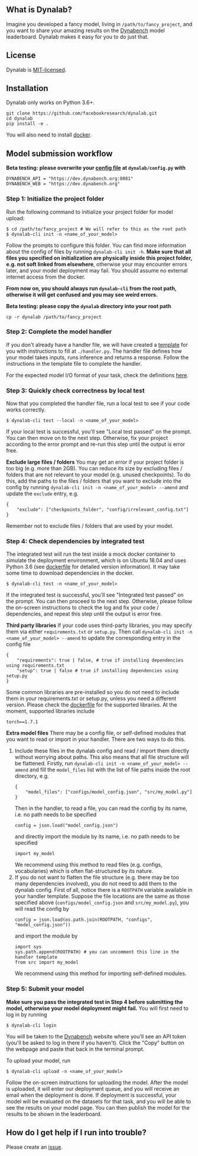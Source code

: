 ## What is Dynalab?
Imagine you developed a fancy model, living in `/path/to/fancy_project`, and you want to share your amazing results on the [Dynabench](https://www.dynabench.org) model leaderboard. Dynalab makes it easy for you to do just that.

## License
Dynalab is [MIT-licensed](LICENSE).
## Installation
Dynalab only works on Python 3.6+.

```
git clone https://github.com/facebookresearch/dynalab.git
cd dynalab
pip install -e .
```

You will also need to install [docker](https://docs.docker.com/get-docker/).

## Model submission workflow

**Beta testing: please overwrite your [config file](dynalab/config.py) at `dynalab/config.py` with**
```
DYNABENCH_API = "https://dev.dynabench.org:8081"
DYNABENCH_WEB = "https://dev.dynabench.org"
```

### Step 1: Initialize the project folder
Run the following command to initialize your project folder for model upload:
```
$ cd /path/to/fancy_project # We will refer to this as the root path
$ dynalab-cli init -n <name_of_your_model>
```
Follow the prompts to configure this folder. You can find more information about the config of files by running `dynalab-cli init -h`. **Make sure that all files you specified on initialization are physically inside this project folder, e.g. not soft linked from elsewhere**, otherwise your may encounter errors later, and your model deployment may fail. You should assume no external internet access from the docker.

**From now on, you should always run `dynalab-cli` from the root path, otherwise it will get confused and you may see weird errors.**

**Beta testing: please copy the `dynalab` directory into your root path**
```
cp -r dynalab /path/to/fancy_project
```

### Step 2: Complete the model handler
If you don't already have a handler file, we will have created a [template](https://github.com/facebookresearch/dynalab/blob/master/dynalab/handler/handler.py.template) for you with instructions to fill at `./handler.py`. The handler file defines how your model takes inputs, runs inference and returns a response. Follow the instructions in the template file to complete the handler.

For the expected model I/O format of your task, check the definitions [here](dynalab/tasks/README.md).

### Step 3: Quickly check correctness by local test
Now that you completed the handler file, run a local test to see if your code works correctly.
```
$ dynalab-cli test --local -n <name_of_your_model>
```
If your local test is successful, you'll see "Local test passed" on the prompt. You can then move on to the next step. Otherwise, fix your project according to the error prompt and re-run this step until the output is error free.

**Exclude large files / folders**
You may get an error if your project folder is too big (e.g. more than 2GB). You can reduce its size by excluding files / folders that are not relevant to your model (e.g. unused checkpoints). To do this, add the paths to the files / folders that you want to exclude into the config by running `dynalab-cli init -n <name_of_your_model> --amend` and update the `exclude` entry, e.g.
```
{
    "exclude": ["checkpoints_folder", "config/irrelevant_config.txt"]
}
```
Remember not to exclude files / folders that are used by your model.

### Step 4: Check dependencies by integrated test
The integrated test will run the test inside a mock docker container to simulate the deployment environment, which is on Ubuntu 18.04 and uses Python 3.6 (see [dockerfile](dynalab/dockerfiles/prod/Dockerfile) for detailed version information). It may take some time to download dependencies in the docker.
```
$ dynalab-cli test -n <name_of_your_model>
```
If the integrated test is successful, you'll see "Integrated test passed" on the prompt. You can then proceed to the next step. Otherwise, please follow the on-screen instructions to check the log and fix your code / dependencies, and repeat this step until the output is error free.

**Third party libraries**
If your code uses third-party libraries, you may specify them via either `requirements.txt` or `setup.py`. Then call `dynalab-cli init -n <name_of_your_model> --amend` to update the corresponding entry in the config file
  ```
  {
      "requirements": true | false, # true if installing dependencies using requirements.txt
      "setup": true | false # true if installing dependencies using setup.py
  }
  ```
  Some common libraries are pre-installed so you do not need to include them in your requirements.txt or setup.py, unless you need a different version. Please check the [dockerfile](dynalab/dockerfiles/prod/Dockerfile) for the supported libraries. At the moment, supported libraries include
```
torch==1.7.1
```

**Extra model files**
There may be a config file, or self-defined modules that you want to read or import in your handler. There are two ways to do this.
1. Include these files in the dynalab config and read / import them directly without worrying about paths. This also means that all file structure will be flattened. Firstly, run `dynalab-cli init -n <name_of_your_model> --amend` and fill the `model_files` list with the list of file paths inside the root directory, e.g.
   ```
   {
       "model_files": ["configs/model_config.json", "src/my_model.py"]
   }
   ```
   Then in the handler, to read a file, you can read the config by its name, i.e. no path needs to be specified
   ```
   config = json.load("model_config.json")
   ```
   and directly import the module by its name, i.e. no path needs to be specified
   ```
   import my_model
   ```
   We recommend using this method to read files (e.g. configs, vocabularies) which is often flat-structured by its nature.
2. If you do not want to flatten the file structure (e.g. there may be too many dependencies involved), you do not need to add them to the dynalab config. First of all, notice there is a `ROOTPATH` variable available in your handler template. Suppose the file locations are the same as those specified above (`configs/model_config.json` and `src/my_model.py`), you will read the config by
   ```
   config = json.load(os.path.join(ROOTPATH, "configs", "model_config.json"))
   ```
   and import the module by
   ```
   import sys
   sys.path.append(ROOTPATH) # you can uncomment this line in the handler template
   from src import my_model
   ```
   We recommend using this method for importing self-defined modules.

### Step 5: Submit your model
**Make sure you pass the integrated test in Step 4 before submitting the model, otherwise your model deployment might fail.**
You will first need to log in by running
```
$ dynalab-cli login
```
You will be taken to the [Dynabench](https://www.dynabench.org) website where you'll see an API token (you'll be asked to log in there if you haven't). Click the "Copy" button on the webpage and paste that back in the terminal prompt.

To upload your model, run
```
$ dynalab-cli upload -n <name_of_your_model>
```
Follow the on-screen instructions for uploading the model. After the model is uploaded, it will enter our deployment queue, and you will receive an email when the deployment is done. If deployment is successful, your model will be evaluated on the datasets for that task, and you will be able to see the results on your model page. You can then publish the model for the results to be shown in the leaderboard.

## How do I get help if I run into trouble?
Please create an [issue](https://github.com/facebookresearch/dynalab/issues).
